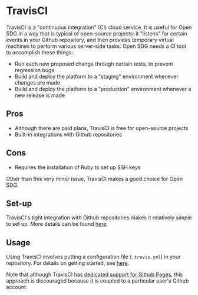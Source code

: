 <h1>TravisCI</h1>

TravisCI is a "continuous integration" (CI) cloud service. It is useful for Open SDG in a way that is typical of open-source projects: it "listens" for certain events in your Github repository, and then provides temporary virtual machines to perform various server-side tasks. Open SDG needs a CI tool to accomplish these things:

* Run each new proposed change through certain tests, to prevent regression bugs
* Build and deploy the platform to a "staging" environment whenever changes are made
* Build and deploy the platform to a "production" environment whenever a new release is made

## Pros

* Although there are paid plans, TravisCI is free for open-source projects
* Built-in integrations with Github repositories

## Cons

* Requires the installation of Ruby to set up SSH keys

Other than this very minor issue, TravisCI makes a good choice for Open SDG.

## Set-up

TravisCI's tight integration with Github repositories makes it relatively simple to set up. More details can be found [here](https://docs.travis-ci.com/user/tutorial/).

## Usage

Using TravisCI involves putting a configuration file (`.travis.yml`) in your repository. For details on getting started, see [here](https://docs.travis-ci.com/).

Note that although TravisCI has [dedicated support for Github Pages](https://docs.travis-ci.com/user/deployment/pages/), this approach is discouraged because it is coupled to a particular user's Github account.
